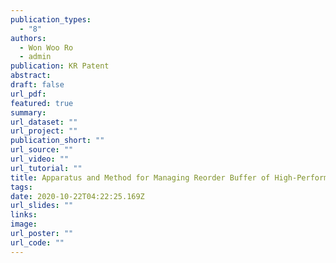 ```yaml
---
publication_types:
  - "8"
authors:
  - Won Woo Ro
  - admin
publication: KR Patent
abstract: 
draft: false
url_pdf: 
featured: true
summary: 
url_dataset: ""
url_project: ""
publication_short: ""
url_source: ""
url_video: ""
url_tutorial: ""
title: Apparatus and Method for Managing Reorder Buffer of High-Performance Out-of-Order Superscalar Cores
tags:
date: 2020-10-22T04:22:25.169Z
url_slides: ""
links:
image:
url_poster: ""
url_code: ""
---
```

